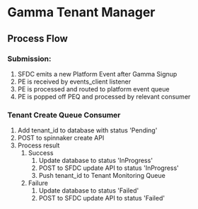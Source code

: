 # Gamma Tenant Manager

## Process Flow

### Submission:
1. SFDC emits a new Platform Event after Gamma Signup
2. PE is received by events_client listener
3. PE is processed and routed to platform event queue
4. PE is popped off PEQ and processed by relevant consumer

### Tenant Create Queue Consumer
1. Add tenant_id to database with status 'Pending'
2. POST to spinnaker create API
3. Process result
   1. Success
      1. Update database to status 'InProgress'
      2. POST to SFDC update API to status 'InProgress'
      3. Push tenant_id to Tenant Monitoring Queue
   2. Failure
      1. Update database to status 'Failed'
      2. POST to SFDC update API to status 'Failed'